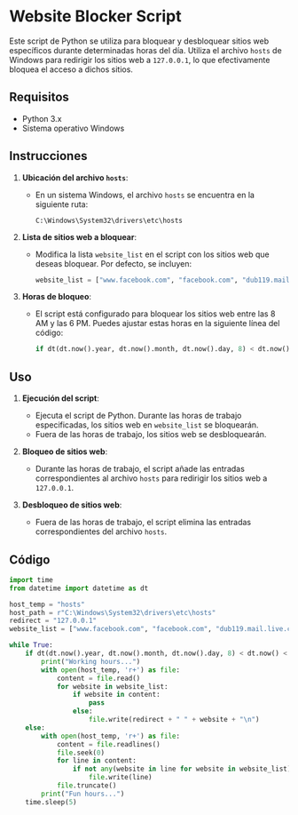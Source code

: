 # Website Blocker Script

Este script de Python se utiliza para bloquear y desbloquear sitios web específicos durante determinadas horas del día. Utiliza el archivo `hosts` de Windows para redirigir los sitios web a `127.0.0.1`, lo que efectivamente bloquea el acceso a dichos sitios.

## Requisitos

- Python 3.x
- Sistema operativo Windows

## Instrucciones

1. **Ubicación del archivo `hosts`**:
   - En un sistema Windows, el archivo `hosts` se encuentra en la siguiente ruta:
     ```
     C:\Windows\System32\drivers\etc\hosts
     ```

2. **Lista de sitios web a bloquear**:
   - Modifica la lista `website_list` en el script con los sitios web que deseas bloquear. Por defecto, se incluyen:
     ```python
     website_list = ["www.facebook.com", "facebook.com", "dub119.mail.live.com", "www.dub119.mail.live.com"]
     ```

3. **Horas de bloqueo**:
   - El script está configurado para bloquear los sitios web entre las 8 AM y las 6 PM. Puedes ajustar estas horas en la siguiente línea del código:
     ```python
     if dt(dt.now().year, dt.now().month, dt.now().day, 8) < dt.now() < dt(dt.now().year, dt.now().month, dt.now().day, 18):
     ```

## Uso

1. **Ejecución del script**:
   - Ejecuta el script de Python. Durante las horas de trabajo especificadas, los sitios web en `website_list` se bloquearán.
   - Fuera de las horas de trabajo, los sitios web se desbloquearán.

2. **Bloqueo de sitios web**:
   - Durante las horas de trabajo, el script añade las entradas correspondientes al archivo `hosts` para redirigir los sitios web a `127.0.0.1`.

3. **Desbloqueo de sitios web**:
   - Fuera de las horas de trabajo, el script elimina las entradas correspondientes del archivo `hosts`.

## Código

```python
import time
from datetime import datetime as dt

host_temp = "hosts"
host_path = r"C:\Windows\System32\drivers\etc\hosts"
redirect = "127.0.0.1"
website_list = ["www.facebook.com", "facebook.com", "dub119.mail.live.com", "www.dub119.mail.live.com"]

while True:
    if dt(dt.now().year, dt.now().month, dt.now().day, 8) < dt.now() < dt(dt.now().year, dt.now().month, dt.now().day, 18):
        print("Working hours...")
        with open(host_temp, 'r+') as file:
            content = file.read()
            for website in website_list:
                if website in content:
                    pass
                else:
                    file.write(redirect + " " + website + "\n")
    else:
        with open(host_temp, 'r+') as file:
            content = file.readlines()
            file.seek(0)
            for line in content:
                if not any(website in line for website in website_list):
                    file.write(line)
            file.truncate()
        print("Fun hours...")
    time.sleep(5)
